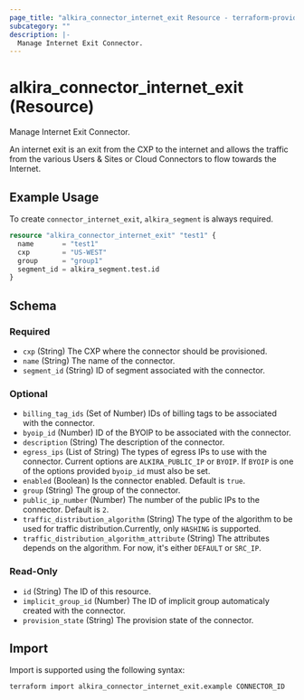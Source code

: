 ```yaml
---
page_title: "alkira_connector_internet_exit Resource - terraform-provider-alkira"
subcategory: ""
description: |-
  Manage Internet Exit Connector.
---
```


# alkira_connector_internet_exit (Resource)

Manage Internet Exit Connector.

An internet exit is an exit from the CXP to the internet and allows
the traffic from the various Users & Sites or Cloud Connectors to flow
towards the Internet.

## Example Usage

To create `connector_internet_exit`, `alkira_segment` is always
required.

```terraform
resource "alkira_connector_internet_exit" "test1" {
  name       = "test1"
  cxp        = "US-WEST"
  group      = "group1"
  segment_id = alkira_segment.test.id
}
```

<!-- schema generated by tfplugindocs -->
## Schema

### Required

- `cxp` (String) The CXP where the connector should be provisioned.
- `name` (String) The name of the connector.
- `segment_id` (String) ID of segment associated with the connector.

### Optional

- `billing_tag_ids` (Set of Number) IDs of billing tags to be associated with the connector.
- `byoip_id` (Number) ID of the BYOIP to be associated with the connector.
- `description` (String) The description of the connector.
- `egress_ips` (List of String) The types of egress IPs to use with the connector. Current options are `ALKIRA_PUBLIC_IP` or `BYOIP`. If `BYOIP` is one of the options provided `byoip_id` must also be set.
- `enabled` (Boolean) Is the connector enabled. Default is `true`.
- `group` (String) The group of the connector.
- `public_ip_number` (Number) The number of the public IPs to the connector. Default is `2`.
- `traffic_distribution_algorithm` (String) The type of the algorithm to be used for traffic distribution.Currently, only `HASHING` is supported.
- `traffic_distribution_algorithm_attribute` (String) The attributes depends on the algorithm. For now, it's either `DEFAULT` or `SRC_IP`.

### Read-Only

- `id` (String) The ID of this resource.
- `implicit_group_id` (Number) The ID of implicit group automaticaly created with the connector.
- `provision_state` (String) The provision state of the connector.

## Import

Import is supported using the following syntax:

```shell
terraform import alkira_connector_internet_exit.example CONNECTOR_ID
```
